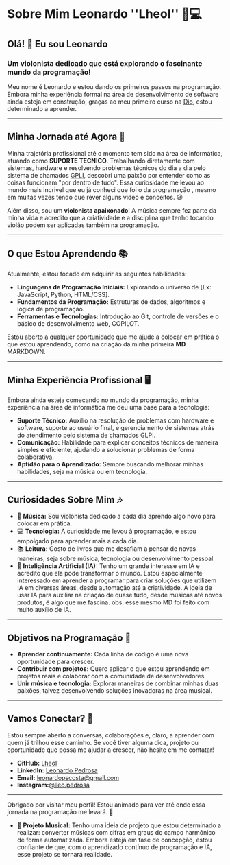 # Sobre Mim Leonardo ''Lheol'' 🎸💻

## Olá! 👋 Eu sou Leonardo

### Um violonista dedicado que está explorando o fascinante mundo da programação!

Meu nome é Leonardo e estou dando os primeiros passos na programação. Embora minha experiência formal na área de desenvolvimento de software ainda esteja em construção, graças ao meu primeiro curso na [Dio](https://web.dio.me/), estou determinado a aprender.

---

## Minha Jornada até Agora 🌱

Minha trajetória profissional até o momento tem sido na área de informática, atuando como **SUPORTE TECNICO**. Trabalhando diretamente com sistemas, hardware e resolvendo problemas técnicos do dia a dia pelo sistema de chamados [GPLI](https://glpi-project.org/pt-br/), descobri uma paixão por entender como as coisas funcionam "por dentro de tudo". Essa curiosidade me levou ao mundo mais incrivel que eu já conheci que foi o da programação , mesmo em muitas vezes tendo que rever alguns video e conceitos. 😆

Além disso, sou um **violonista apaixonado**! A música sempre fez parte da minha vida e acredito que a criatividade e a disciplina que tenho tocando violão podem ser aplicadas também na programação.

---

## O que Estou Aprendendo 📚

Atualmente, estou focado em adquirir as seguintes habilidades:

- **Linguagens de Programação Iniciais:** Explorando o universo de [Ex: JavaScript, Python, HTML/CSS].
- **Fundamentos da Programação:** Estruturas de dados, algoritmos e lógica de programação.
- **Ferramentas e Tecnologias:** Introdução ao Git, controle de versões e o básico de desenvolvimento web, COPILOT.

Estou aberto a qualquer oportunidade que me ajude a colocar em prática o que estou aprendendo, como na criação da minha primeira **MD** MARKDOWN.

---

## Minha Experiência Profissional 🖥️

Embora ainda esteja começando no mundo da programação, minha experiência na área de informática me deu uma base para a tecnologia:

- **Suporte Técnico:** Auxílio na resolução de problemas com hardware e software, suporte ao usuário final, e gerenciamento de sistemas atrás do atendimento pelo sistema de chamados GLPI.
- **Comunicação:** Habilidade para explicar conceitos técnicos de maneira simples e eficiente, ajudando a solucionar problemas de forma colaborativa.
- **Aptidão para o Aprendizado:** Sempre buscando melhorar minhas habilidades, seja na música ou em tecnologia.

---

## Curiosidades Sobre Mim 🎶

- 🎸 **Música:** Sou violonista dedicado a cada dia aprendo algo novo para colocar em prática.
- 💻 **Tecnologia:** A curiosidade me levou à programação, e estou empolgado para aprender mais a cada dia.
- 📚 **Leitura:** Gosto de livros que me desafiam a pensar de novas maneiras, seja sobre música, tecnologia ou desenvolvimento pessoal.
- 🤖 **Inteligência Artificial (IA):** Tenho um grande interesse em IA e acredito que ela pode transformar o mundo. Estou especialmente interessado em aprender a programar para criar soluções que utilizem IA em diversas áreas, desde automação até a criatividade. A ideia de usar IA para auxiliar na criação de quase tudo, desde músicas até novos produtos, é algo que me fascina. obs. esse mesmo MD foi feito com muito auxílio de IA.

---

## Objetivos na Programação 🎯

- **Aprender continuamente:** Cada linha de código é uma nova oportunidade para crescer.
- **Contribuir com projetos:** Quero aplicar o que estou aprendendo em projetos reais e colaborar com a comunidade de desenvolvedores.
- **Unir música e tecnologia:** Explorar maneiras de combinar minhas duas paixões, talvez desenvolvendo soluções inovadoras na área musical.

---

## Vamos Conectar? 🤝

Estou sempre aberto a conversas, colaborações e, claro, a aprender com quem já trilhou esse caminho. Se você tiver alguma dica, projeto ou oportunidade que possa me ajudar a crescer, não hesite em me contatar!

- **GitHub:** [Lheol](https://github.com/Lheol)
- **LinkedIn:** [Leonardo Pedrosa](www.linkedin.com/in/leonardo-pedrosa-663b781b7)
- **Email:** [leonardopscosta@gmail.com](mailto:leonardopsocosta@gmail.com)
- **Instagram:**[@lleo.pedrosa](https://www.instagram.com/lleo.pedrosa?igsh=MWg1aWcwMHk2dGwzYw==)

---

Obrigado por visitar meu perfil! Estou animado para ver até onde essa jornada na programação me levará. 🚀

- 🎼 **Projeto Musical:** Tenho uma ideia de projeto que estou determinado a realizar: converter músicas com cifras em graus do campo harmônico de forma automatizada. Embora esteja em fase de concepção, estou confiante de que, com o aprendizado contínuo de programação e IA, esse projeto se tornará realidade.
